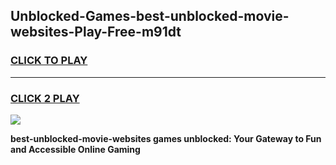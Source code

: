 
## Unblocked-Games-best-unblocked-movie-websites-Play-Free-m91dt
<h3>
<a href="https://premium76.site?title=best-unblocked-movie-websites&ref=23A">CLICK TO PLAY</a></h3>
<hr>

<h3>
<a href="https://premium76.site?title=best-unblocked-movie-websites&ref=23A">CLICK 2 PLAY</a>
  
</h3>

<a href="https://premium76.site?title=best-unblocked-movie-websites&ref=23A"><img src="https://clearcache.store/games.png"></a>


**best-unblocked-movie-websites games unblocked: Your Gateway to Fun and Accessible Online Gaming**
